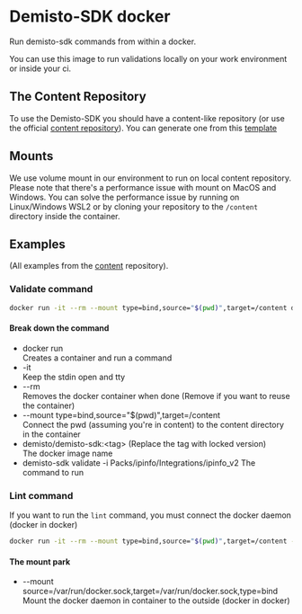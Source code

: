 # Demisto-SDK docker

Run demisto-sdk commands from within a docker.

You can use this image to run validations locally on your work environment or inside your ci.

## The Content Repository

To use the Demisto-SDK you should have a content-like repository (or use the official [content repository](https://github.com/demisto/content)).
You can generate one from this [template](https://github.com/demisto/content-external-template)

## Mounts

We use volume mount in our environment to run on local content repository.
Please note that there's a performance issue with mount on MacOS and Windows.
You can solve the performance issue by running on Linux/Windows WSL2 or by cloning your repository to the `/content` directory inside the container.

## Examples

(All examples from the [content](https://github.com/demisto/content) repository).

### Validate command

```sh
docker run -it --rm --mount type=bind,source="$(pwd)",target=/content demisto/demisto-sdk:<tag> demisto-sdk validate -i Packs/ipinfo/Integrations/ipinfo_v2
```

#### Break down the command

- docker run  
    Creates a container and run a command
- -it  
    Keep the stdin open and tty
- --rm  
    Removes the docker container when done (Remove if you want to reuse the container)
- --mount type=bind,source="$(pwd)",target=/content  
    Connect the pwd (assuming you're in content) to the content directory in the container
- demisto/demisto-sdk:\<tag> (Replace the tag with locked version)  
    The docker image name  
- demisto-sdk validate -i Packs/ipinfo/Integrations/ipinfo_v2
    The command to run

### Lint command

If you want to run the `lint` command, you must connect the docker daemon (docker in docker)

```sh
docker run -it --rm --mount type=bind,source="$(pwd)",target=/content --mount source=/var/run/docker.sock,target=/var/run/docker.sock,type=bind jochman/demisto-sdk <demisto-sdk-command>
```

#### The mount park

- --mount source=/var/run/docker.sock,target=/var/run/docker.sock,type=bind  
    Mount the docker daemon in container to the outside (docker in docker)
